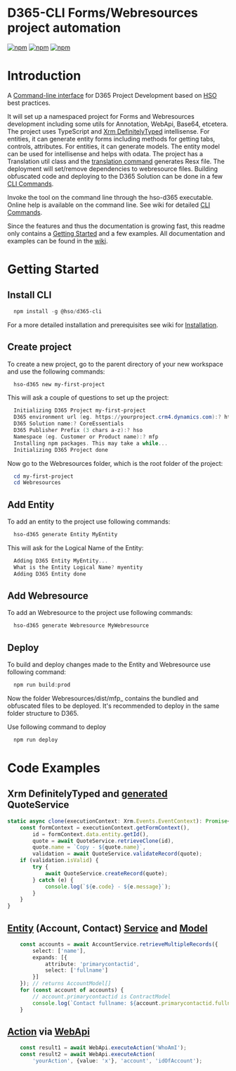 # D365-CLI Forms/Webresources project automation
[![npm](https://img.shields.io/npm/dm/@hso/d365-cli.svg)](https://www.npmjs.com/package/@hso/d365-cli)
[![npm](https://img.shields.io/npm/dt/@hso/d365-cli.svg)](https://www.npmjs.com/package/@hso/d365-cli)
[![npm](https://img.shields.io/npm/v/@hso/d365-cli.svg)](https://www.npmjs.com/package/@hso/d365-cli)

# Introduction
A [Command-line interface](https://en.wikipedia.org/wiki/Command-line_interface) for D365 Project
Development based on [HSO](https://www.hso.com) best practices. 

It will set up a namespaced project for Forms and Webresources development including some utils for Annotation, WebApi, Base64, etcetera.
The project uses TypeScript and [Xrm DefinitelyTyped](https://www.npmjs.com/package/@types/xrm) intellisense.
For entities, it can generate entity forms including methods for getting tabs, controls, attributes. For entities, it can generate models. The entity model can be used for intellisense and helps with odata.
The project has a Translation util class and the [translation command](https://github.com/hso-nn/d365-cli/wiki/Translations) generates Resx file. The deployment will set/remove dependencies to webresource files.
Building obfuscated code and deploying to the D365 Solution can be done in a few [CLI Commands]((https://github.com/hso-nn/d365-cli/wiki/CLICommands)). 

Invoke the tool on the command line through the hso-d365 executable. Online help is available on the command line.
See wiki for detailed [CLI Commands](https://github.com/hso-nn/d365-cli/wiki/CLICommands).

Since the features and thus the documentation is growing fast, this readme only contains a [Getting Started](#getting-started) and a few examples.
All documentation and examples can be found in the [wiki](https://github.com/hso-nn/d365-cli/wiki).


# Getting Started

## Install CLI
```powershell
  npm install -g @hso/d365-cli
```
For a more detailed installation and prerequisites see wiki for [Installation](https://github.com/hso-nn/d365-cli/wiki/Installation).

## Create project
To create a new project, go to the parent directory of your new workspace and use the following commands:

```powershell
  hso-d365 new my-first-project
```

This will ask a couple of questions to set up the project:

```powershell
  Initializing D365 Project my-first-project
  D365 environment url (eg. https://yourproject.crm4.dynamics.com):? https://yourproject.crm4.dynamics.com
  D365 Solution name:? CoreEssentials
  D365 Publisher Prefix (3 chars a-z):? hso
  Namespace (eg. Customer or Product name):? mfp
  Installing npm packages. This may take a while...
  Initializing D365 Project done
```

Now go to the Webresources folder, which is the root folder of the project:
```powershell
  cd my-first-project
  cd Webresources
```

## Add Entity
To add an entity to the project use following commands:  

```powershell
  hso-d365 generate Entity MyEntity
```

This will ask for the Logical Name of the Entity:

```powershell
  Adding D365 Entity MyEntity...
  What is the Entity Logical Name? myentity
  Adding D365 Entity done
```

## Add Webresource
To add an Webresource to the project use following commands:

```powershell
  hso-d365 generate Webresource MyWebresource
```

## Deploy
To build and deploy changes made to the Entity and Webresource use following command:

```powershell
  npm run build:prod
```
Now the folder Webresources/dist/mfp_ contains the bundled and obfuscated files to be deployed.
It's recommended to deploy in the same folder structure to D365.

Use following command to deploy
```powershell
  npm run deploy
```

# Code Examples

## Xrm DefinitelyTyped and [generated](https://github.com/hso-nn/d365-cli/wiki/GenerateEntity) QuoteService
```TypeScript
static async clone(executionContext: Xrm.Events.EventContext): Promise<void> {
    const formContext = executionContext.getFormContext(),
        id = formContext.data.entity.getId(),
        quote = await QuoteService.retrieveClone(id),
        quote.name = `Copy - ${quote.name}`,
        validation = await QuoteService.validateRecord(quote);
    if (validation.isValid) {
        try {
            await QuoteService.createRecord(quote);
        } catch (e) {
            console.log(`${e.code} - ${e.message}`);
        }
    }
}
```

## [Entity](https://github.com/hso-nn/d365-cli/wiki/GenerateEntity) (Account, Contact) [Service](https://github.com/hso-nn/d365-cli/wiki/GenerateEntity#nameservicets) and [Model](https://github.com/hso-nn/d365-cli/wiki/GenerateEntity#namemodelts)
```TypeScript
    const accounts = await AccountService.retrieveMultipleRecords({ 
        select: ['name'],
        expands: [{
            attribute: 'primarycontactid',
            select: ['fullname']
        }]
    }); // returns AccountModel[]
    for (const account of accounts) {
        // account.primarycontactid is ContractModel
        console.log(`Contact fullname: ${account.primarycontactid.fullname}`);
    }
```

## [Action](https://github.com/hso-nn/d365-cli/wiki/WebApi#executeAction) via [WebApi](https://github.com/hso-nn/d365-cli/wiki/WebApi)
```TypeScript
    const result1 = await WebApi.executeAction('WhoAmI');
    const result2 = await WebApi.executeAction(
        'yourAction', {value: 'x'}, 'account', 'idOfAccount');
```

